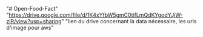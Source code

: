 "# Open-Food-Fact"  
"https://drive.google.com/file/d/1K4xYfbW5gmC0tifLmQdKYgodYJjW-zlR/view?usp=sharing"
"lien du drive concernant la data nécessaire, les urls d'image pour aws"
